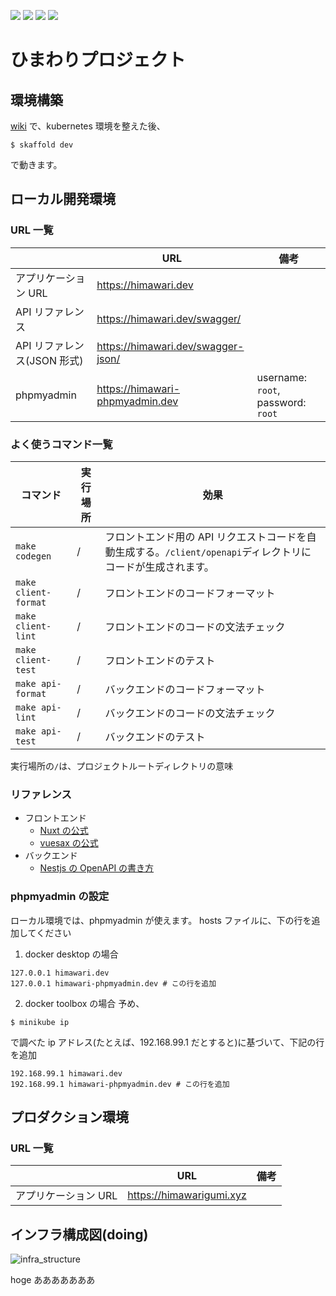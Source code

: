 ![](https://github.com/YoshijiFujiwara/himawari-project/workflows/deploy-client/badge.svg)
![](https://github.com/YoshijiFujiwara/himawari-project/workflows/deploy-node/badge.svg)
![](https://github.com/YoshijiFujiwara/himawari-project/workflows/test-client/badge.svg)
![](https://github.com/YoshijiFujiwara/himawari-project/workflows/test-node/badge.svg)

# ひまわりプロジェクト

## 環境構築

[wiki](https://github.com/YoshijiFujiwara/himawari-project/wiki) で、kubernetes 環境を整えた後、

```
$ skaffold dev
```

で動きます。

## ローカル開発環境

### URL 一覧

|                             | URL                                | 備考                               |
| --------------------------- | ---------------------------------- | ---------------------------------- |
| アプリケーション URL        | https://himawari.dev               |                                    |
| API リファレンス            | https://himawari.dev/swagger/      |                                    |
| API リファレンス(JSON 形式) | https://himawari.dev/swagger-json/ |                                    |
| phpmyadmin                  | https://himawari-phpmyadmin.dev    | username: `root`, password: `root` |

### よく使うコマンド一覧

| コマンド             | 実行場所 | 効果                                                                                                         |
| -------------------- | -------- | ------------------------------------------------------------------------------------------------------------ |
| `make codegen`       | /        | フロントエンド用の API リクエストコードを自動生成する。`/client/openapi`ディレクトリにコードが生成されます。 |
| `make client-format` | /        | フロントエンドのコードフォーマット                                                                           |
| `make client-lint`   | /        | フロントエンドのコードの文法チェック                                                                         |
| `make client-test`   | /        | フロントエンドのテスト                                                                                       |
| `make api-format`    | /        | バックエンドのコードフォーマット                                                                             |
| `make api-lint`      | /        | バックエンドのコードの文法チェック                                                                           |
| `make api-test`      | /        | バックエンドのテスト                                                                                         |

実行場所の`/`は、プロジェクトルートディレクトリの意味

### リファレンス

- フロントエンド
  - [Nuxt の公式](https://nuxtjs.org/)
  - [vuesax の公式](https://lusaxweb.github.io/vuesax/)
- バックエンド
  - [Nestjs の OpenAPI の書き方](https://docs.nestjs.com/recipes/swagger)

### phpmyadmin の設定

ローカル環境では、phpmyadmin が使えます。
hosts ファイルに、下の行を追加してください

1. docker desktop の場合

```
127.0.0.1 himawari.dev
127.0.0.1 himawari-phpmyadmin.dev # この行を追加
```

2. docker toolbox の場合
   予め、

```
$ minikube ip
```

で調べた ip アドレス(たとえば、192.168.99.1 だとすると)に基づいて、下記の行を追加

```
192.168.99.1 himawari.dev
192.168.99.1 himawari-phpmyadmin.dev # この行を追加
```

## プロダクション環境

### URL 一覧

|                      | URL                      | 備考 |
| -------------------- | ------------------------ | ---- |
| アプリケーション URL | https://himawarigumi.xyz |      |

## インフラ構成図(doing)

![infra_structure](https://user-images.githubusercontent.com/35862303/82797210-bc134180-9eb1-11ea-88d6-f0bb8c56f833.jpg)

hoge
あああああああ